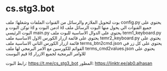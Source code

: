 # cs.stg3.bot
بوت لتحويل الملازم والرسائل من القنوات
الملفات  وشغلها:
ملف config.py يحتوي على توكن البوت و id ادمن البوت و id جميع القنوات الي يحول منها البوت الرسائل
ملف البوت الرئيسي main.py يحتوي على الدوال الاساسية للبوت
ملف term1_keyboard.py يحتوي على قائمة ازرار الكورس الاول الاساسية
ملف temr2_keyboard.py يحتوي على قائمة ازرار الكورس الثاني الاساسية
ملف terms_btn2cmd.json يحتوي على كل زر في القوائم للكورسين مع الامر البرمجي لها
ملف terms_cmd2values.json يحتوي على قيم البوست id للاوامر البرمجية لجميع الازرار

رابط البوت: https://t.me/cs_stg3_bot
المطور: https://linktr.ee/ab0.alhasan

